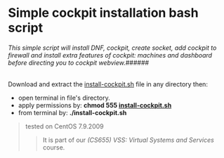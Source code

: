 # Simple cockpit installation bash script

###### This simple script will install DNF, cockpit, create socket, add cockpit to firewall and install extra features of cockpit: machines and dashboard before directing you to cockpit webview.###### 

Download and extract the [install-cockpit.sh](/install-cockpit.sh) file in any directory then:
- open terminal in file's directory.
- apply permissions by: **chmod 555 [install-cockpit.sh](/install-cockpit.sh)**
- from terminal by: **./install-cockpit.sh**

> tested on CentOS 7.9.2009
>> It is part of our *(CS655) VSS: Virtual Systems and Services* course. 
